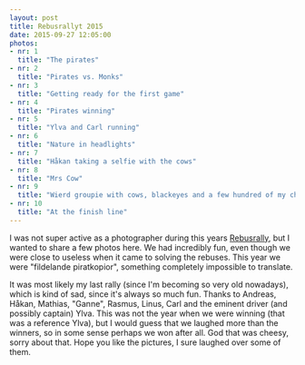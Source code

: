 ```yaml
---
layout: post
title: Rebusrallyt 2015
date: 2015-09-27 12:05:00
photos:
- nr: 1
  title: "The pirates"
- nr: 2
  title: "Pirates vs. Monks"
- nr: 3
  title: "Getting ready for the first game"
- nr: 4
  title: "Pirates winning"
- nr: 5
  title: "Ylva and Carl running"
- nr: 6
  title: "Nature in headlights"
- nr: 7
  title: "Håkan taking a selfie with the cows"
- nr: 8
  title: "Mrs Cow"
- nr: 9
  title: "Wierd groupie with cows, blackeyes and a few hundred of my chins"
- nr: 10
  title: "At the finish line"
---
```


I was not super active as a photographer during this years [Rebusrally](http://rally.utn.se/sv), but I wanted to share a few photos here. We had incredibly fun, even though we were close to useless when it came to solving the rebuses. This year we were "fildelande piratkopior", something completely impossible to translate. 

It was most likely my last rally (since I'm becoming so very old nowadays), which is kind of sad, since it's always so much fun. Thanks to Andreas, Håkan, Mathias, "Ganne", Rasmus, Linus, Carl and the eminent driver (and possibly captain) Ylva. This was not the year when we were winning (that was a reference Ylva), but I would guess that we laughed more than the winners, so in some sense perhaps we won after all. God that was cheesy, sorry about that. Hope you like the pictures, I sure laughed over some of them.
